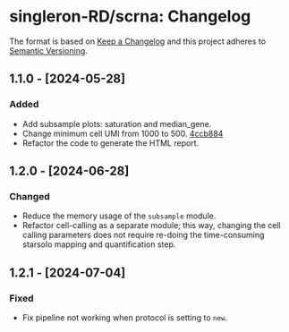 # singleron-RD/scrna: Changelog

The format is based on [Keep a Changelog](https://keepachangelog.com/en/1.0.0/)
and this project adheres to [Semantic Versioning](https://semver.org/spec/v2.0.0.html).

## 1.1.0 - [2024-05-28]

### Added
- Add subsample plots: saturation and median_gene.
- Change minimum cell UMI from 1000 to 500. [4ccb884](https://github.com/singleron-RD/scrna/commit/4ccb8843e5263dfdcf4be6051480ac065ff84a9c)
- Refactor the code to generate the HTML report.


## 1.2.0 - [2024-06-28]

### Changed
- Reduce the memory usage of the `subsample` module.
- Refactor cell-calling as a separate module; this way, changing the cell calling parameters does not require re-doing the time-consuming starsolo mapping and quantification step.

## 1.2.1 - [2024-07-04]

### Fixed
- Fix pipeline not working when protocol is setting to `new`.